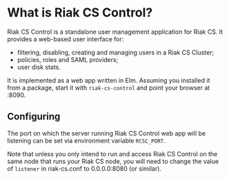 # What is Riak CS Control?

Riak CS Control is a standalone user management application for Riak
CS.  It provides a web-based user interface for:

* filtering, disabling, creating and managing users in a Riak CS
  Cluster;
* policies, roles and SAML providers;
* user disk stats.

It is implemented as a web app written in Elm. Assuming you installed
it from a package, start it with `riak-cs-control` and point your
browser at <this-host-address>:8090.

## Configuring

The port on which the server running Riak CS Control web app will be
listening can be set via environment variable `RCSC_PORT`.

Note that unless you only intend to run and access Riak CS Control on
the same node that runs your Riak CS node, you will need to change the
value of `listener` in riak-cs.conf to 0.0.0.0:8080 (or similar).
